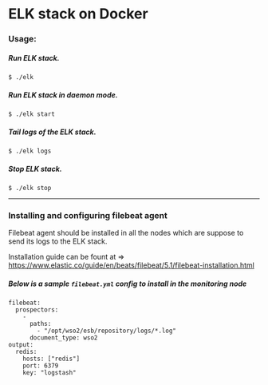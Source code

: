ELK stack on Docker
===================

### Usage:

##### Run ELK stack.
`$ ./elk`
#####  Run ELK stack in daemon mode.
`$ ./elk start`
#####  Tail logs of the ELK stack.
`$ ./elk logs`
##### Stop ELK stack.
`$ ./elk stop`

----

### Installing and configuring filebeat agent

Filebeat agent should be installed in all the nodes which are suppose to send its logs to the ELK stack. 

Installation guide can be fount at => https://www.elastic.co/guide/en/beats/filebeat/5.1/filebeat-installation.html

##### Below is a sample `filebeat.yml` config to install in the monitoring node

```
filebeat:
  prospectors:
    -
      paths:
        - "/opt/wso2/esb/repository/logs/*.log"
      document_type: wso2
output:
  redis:
    hosts: ["redis"]
    port: 6379
    key: "logstash"
```
